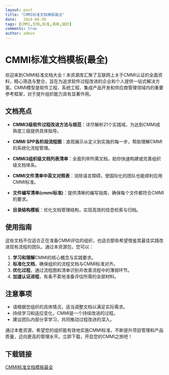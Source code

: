 ```yaml
---
layout: post
title: "CMMI标准文档模板最全"
date:   2024-08-30
tags: [CMMI,文档,标准,清单,组织]
comments: true
author: admin
---
```

# CMMI标准文档模板(最全)

欢迎来到CMMI标准文档大全！本资源库汇聚了互联网上关于CMMI认证的全面资料，精心筛选与整合，旨在为追求软件过程改进的企业和个人提供一站式解决方案。CMMI模型是软件工程、系统工程、集成产品开发和供应商管理领域内的重要参考框架，对于提升组织能力具有显著作用。

## 文档亮点

- **CMMI3级软件过程改进方法与规范**：详尽解析21个实践域，为达到CMMI成熟度三级提供具体指导。
  
- **CMMI SPP各阶段流程图**：直观展示从定义到实施的每一步，帮助理解CMMI的系统化流程管理。
  
- **CMMI3组织级文档列表清单**：全面列举所需文档，助你快速构建或完善组织级文档体系。
  
- **CMMI文件清单中英文对照表**：消除语言障碍，使国际化的团队也能顺利应用CMMI标准。
  
- **文件编写清单(cmmi标准)**：提供清晰的编写指南，确保每个文件都符合CMMI的要求。
  
- **目录结构模板**：优化文档管理结构，实现高效的信息检索与归档。

## 使用指南

这些文档不仅适合正在准备CMMI评估的组织，也适合那些希望借鉴其最佳实践改进现有流程的团队。通过本资源包，您可以：

1. **学习和理解**CMMI的核心概念与实践要求。
2. **标准化文档**，确保组织的流程文档与CMMI标准对齐。
3. **优化过程**，通过流程图和清单识别并改善流程中的薄弱环节。
4. **加速认证进程**，有条不紊地准备评估所需的全部材料。

## 注意事项

- 请根据您组织的具体情况，适当调整文档以满足实际需求。
- 持续学习和适应变化，CMMI是一个持续改进的过程。
- 建议团队内部分享学习，共同推动过程改进的深入。

通过本套资源，希望您的组织能有效地实施CMMI标准，不断提升项目管理和产品质量，迈向更高的管理水平。立即下载，开启您的CMMI之旅吧！

## 下载链接

[CMMI标准文档模板最全](https://pan.quark.cn/s/334ed5f8657f)